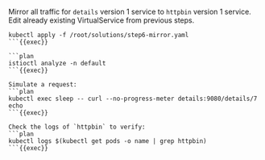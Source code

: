Mirror all traffic for `details` version 1 service to `httpbin` version 1 service. Edit already existing VirtualService from previous steps.

```plan
kubectl apply -f /root/solutions/step6-mirror.yaml
```{{exec}}

```plan
istioctl analyze -n default
```{{exec}}

Simulate a request:
```plan
kubectl exec sleep -- curl --no-progress-meter details:9080/details/7
echo
```{{exec}}

Check the logs of `httpbin` to verify:
```plan
kubectl logs $(kubectl get pods -o name | grep httpbin)
```{{exec}}